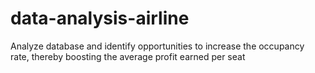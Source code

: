 # data-analysis-airline
Analyze database and identify opportunities to increase the occupancy rate, thereby boosting the average profit earned per seat
